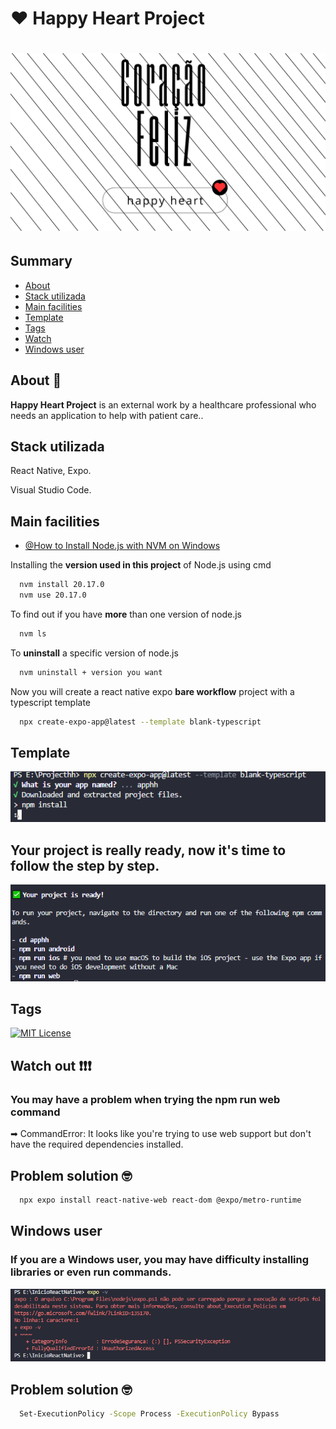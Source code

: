 
# ❤ Happy Heart Project

<h1>
  <img src= "./apphappyheart/src/assets/banner-happyheart.png"/>
</h1>

## Summary
  - [About](#About-📖)
  - [Stack utilizada](#Stack-utilizada)
  - [Main facilities](#Main-facilities)
  - [Template](#Template)
  - [Tags](#Tags)
  - [Watch](#Watch-out-❗❗❗)
  - [Windows user](#**Windows-user**)


## About 📖
**Happy Heart Project** is an external work by a healthcare professional who needs an application to help with patient care..


## Stack utilizada

React Native, Expo.

Visual Studio Code.

## Main facilities

- [@How to Install Node.js with NVM on Windows](https://github.com/coreybutler/nvm-windows)

Installing the **version used in this project** of Node.js using cmd
```bash
  nvm install 20.17.0
  nvm use 20.17.0
```

To find out if you have **more** than one version of node.js
```bash
  nvm ls
```

To **uninstall** a specific version of node.js
```bash
  nvm uninstall + version you want
```

Now you will create a react native expo **bare workflow** project with a typescript template
```bash
  npx create-expo-app@latest --template blank-typescript
```
## Template

<img src="./apphappyheart/src/assets/img-creating-with-expo.png">

## Your project is really ready, now it's time to follow the step by step.

<img src="./apphappyheart/src/assets/img-project-created.png">

## Tags

[![MIT License](https://img.shields.io/badge/License-Apache-green.svg)](https://choosealicense.com/licenses/apache-2.0/)

## Watch out ❗❗❗
### You may have a problem when trying the **npm run web** command 
➡ CommandError: It looks like you're trying to use web support but don't have the required dependencies installed.

## Problem solution 🤓

```bash
  npx expo install react-native-web react-dom @expo/metro-runtime
```

## **Windows user**
### If you are a **Windows user**, you may have difficulty installing libraries or even run commands.

<img src="./apphappyheart/src/assets/img-execution-policies.png">

## Problem solution 🤓

```bash
  Set-ExecutionPolicy -Scope Process -ExecutionPolicy Bypass
```
